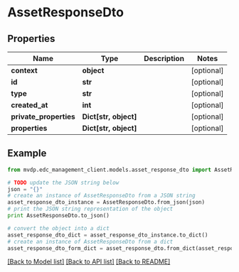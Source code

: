 # AssetResponseDto


## Properties
Name | Type | Description | Notes
------------ | ------------- | ------------- | -------------
**context** | **object** |  | [optional] 
**id** | **str** |  | [optional] 
**type** | **str** |  | [optional] 
**created_at** | **int** |  | [optional] 
**private_properties** | **Dict[str, object]** |  | [optional] 
**properties** | **Dict[str, object]** |  | [optional] 

## Example

```python
from mvdp.edc_management_client.models.asset_response_dto import AssetResponseDto

# TODO update the JSON string below
json = "{}"
# create an instance of AssetResponseDto from a JSON string
asset_response_dto_instance = AssetResponseDto.from_json(json)
# print the JSON string representation of the object
print AssetResponseDto.to_json()

# convert the object into a dict
asset_response_dto_dict = asset_response_dto_instance.to_dict()
# create an instance of AssetResponseDto from a dict
asset_response_dto_form_dict = asset_response_dto.from_dict(asset_response_dto_dict)
```
[[Back to Model list]](../README.md#documentation-for-models) [[Back to API list]](../README.md#documentation-for-api-endpoints) [[Back to README]](../README.md)


